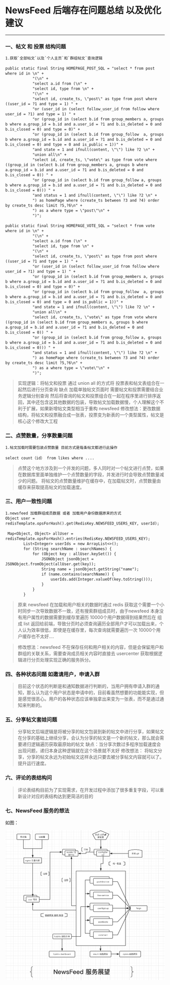 # NewsFeed 后端存在问题总结 以及优化建议

-------------------

### 一、帖文 和 投票 结构问题
```
1.获取`全部帖文`以及`个人主页`和`群组帖文`查询逻辑

public static final String HOMEPAGE_POST_SQL = "select * from post where id in \n" +
            "(\n" +
            "select a.id from (\n" +
            "select id, type from \n" +
            "(\n" +
            "select id, create_ts, \"post\" as type from post where ((user_id = ?1 and type = 1) " +
            "or (user_id in (select follow_user_id from follow where user_id = ?1) and type = 1) " +
            "or (group_id in (select b.id from group_members a, groups b where a.group_id = b.id and a.user_id = ?1 and b.is_deleted = 0 and b.is_closed = 0) and type = 0)" +
            "or (group_id in (select b.id from group_follow  a, groups b where a.group_id = b.id and a.user_id = ?1 and b.is_deleted = 0 and b.is_closed = 0) and type = 0 and is_public = 1))" +
            "and state = 1 and ifnull(content, \"\") like ?2 \n" +
            "union all\n" +
            "select id, create_ts, \"vote\" as type from vote where ((group_id in (select b.id from group_members a, groups b where a.group_id = b.id and a.user_id = ?1 and b.is_deleted = 0 and b.is_closed = 0)) " +
            "or (group_id in (select b.id from group_follow a, groups b where a.group_id = b.id and a.user_id = ?1 and b.is_deleted = 0 and b.is_closed = 0))) " +
            "and status = 1 and ifnull(content, \"\") like ?2 \n" +
            ") as homePage where (create_ts between ?3 and ?4) order by create_ts desc limit ?5,?6\n" +
            ") as a where type = \"post\"\n" +
            ")";

public static final String HOMEPAGE_VOTE_SQL = "select * from vote where id in \n" +
            "(\n" +
            "select a.id from (\n" +
            "select id, type from \n" +
            "(\n" +
            "select id, create_ts, \"post\" as type from post where ((user_id = ?1 and type = 1) " +
            "or (user_id in (select follow_user_id from follow where user_id = ?1) and type = 1) " +
            "or (group_id in (select b.id from group_members a, groups b where a.group_id = b.id and a.user_id = ?1 and b.is_deleted = 0 and b.is_closed = 0) and type = 0)" +
            "or (group_id in (select b.id from group_follow  a, groups b where a.group_id = b.id and a.user_id = ?1 and b.is_deleted = 0 and b.is_closed = 0) and type = 0 and is_public = 1))" +
            "and state = 1 and ifnull(content, \"\") like ?2 \n" +
            "union all\n" +
            "select id, create_ts, \"vote\" as type from vote where ((group_id in (select b.id from group_members a, groups b where a.group_id = b.id and a.user_id = ?1 and b.is_deleted = 0 and b.is_closed = 0)) " +
            "or (group_id in (select b.id from group_follow a, groups b where a.group_id = b.id and a.user_id = ?1 and b.is_deleted = 0 and b.is_closed = 0))) " +
            "and status = 1 and ifnull(content, \"\") like ?2 \n" +
            ") as homePage where (create_ts between ?3 and ?4) order by create_ts desc limit ?5,?6\n" +
            ") as a where type = \"vote\"\n" +
            ")";
```
> 实现逻辑：将帖文和投票 通过 union all 的方式将 投票表和帖文表组合在一起然后进行分页查询
> 缺点 加载单独帖文页面时 需要帖文和投票需要结合业务逻辑分别查询 然后将查询的帖文和投票组合在一起在程序里进行排序返回，其中还包含这其他数据的包装，导致帖文加载数据慢，个人理解这个不利于扩展，如果新增帖文类型相当于重构 newsfeed
> 修改想法：更改数据结构，将帖文和投票融合成一张表，投票变为新表的一个类型属性，帖文是核心这个修改大工程

### 二、点赞数量，分享数量问题
```
1.帖文加载时需要包装点赞数量 目前方式是每条帖文都进行此操作

select count（id） from likes where ....
```
> 点赞这个地方涉及到一个并发的问题，多人同时对一个帖文进行点赞，如果在数据库里面单独维护一个点赞数量的字段，并发进行时会导致点赞数量减少的问题。
> 将帖文的点赞数量维护在缓存中，在加载帖文时，点赞数量由缓存来获取提高帖文的加载速度。

### 三、用户一致性问题
```
1.newsfeed 加载群组成员数据 或者 加载用户身份数据原来的方式
Object user = redisTemplate.opsForHash().get(RedisKey.NEWSFEED_USERS_KEY, userId);

 Map<Object, Object> allUser = redisTemplate.opsForHash().entries(RedisKey.NEWSFEED_USERS_KEY);
        List<Integer> userIds = new ArrayList<>();
        for (String searchName : searchNames) {
            for (Object key : allUser.keySet()) {
                JSONObject jsonObject = JSONObject.fromObject(allUser.get(key));
                String name = jsonObject.getString("name");
                if (name.contains(searchName)) {
                    userIds.add(Integer.valueOf(key.toString()));
                }
            }
   		}
```
> 原来 newsfeed 在加载和用户相关的数据时通过 redis 获取这个需要一个小时同步一次导致数据不一致，还有搜索群组成员时，由于newsfeed 本身没有用户属性的数据需要到缓存里遍历 10000个用户数据得到结果然后在 组成 list 返回给前端，导致分页时必须查询遍历全部用户才可以加载出来，个人认为效率很低，即使是在缓存里，每次查询就需要遍历一次 10000个用户缓存也不太好....

>修改想法：newsfeed 不在保存任何和用户相关的内容，但是会保留用户和群组的关联关系，需要查询成员相关内容时直接去 usercenter 获取根据逻辑进行分页处理实现正确的服务拆分。


### 四、各种状态问题 如邀请用户，申请入群
>目前这个状态的判断是和通知数据进行判断的，当用户拥有申请入群的通知，那么认为这个用户状态是申请中的，目前看虽然想要的功能能实现，但是感觉很恶心。用户的各种状态应该单独拿出来变为一张表，而不是通过通知来判断的。

### 五、分享帖文套娃问题
> 分享帖文后端逻辑是将被分享的帖文包装到新的帖文中进行分享，如果帖文在分享的基础上继续分享，会认为分享的帖文是一个新的帖文，那么就会需要递归逻辑遍历获取最原始的帖文
>缺点：当分享次数过多程序加载速度会出现问题，递归本身这种逻辑就在这个场景就不太好
>修改想法： 将帖文分享，分享的帖文永远为初始帖文这样永远只要去被分享帖文内容就可以了。提升运行速度。

### 六、评论的表结构问
> 评论表结构目前为了实现需求，在开发过程中添加了很多重复字段，可以重新设计对应的表结构达到更简洁的目的

### 七、NewsFeed 服务的想法
如图：

![newsfeed-frameword](https://github.com/LittleBlackMann/Note/blob/master/Image/newsfeed-future.jpg?raw=true "newsfeed-framework")
